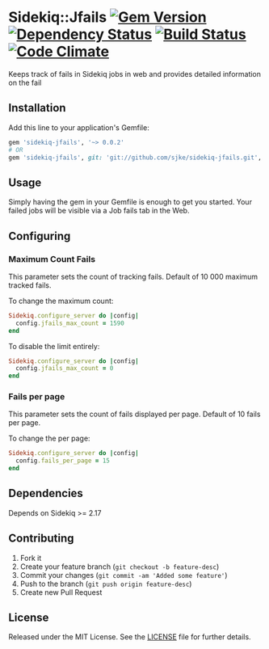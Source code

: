 # Sidekiq::Jfails [![Gem Version](https://badge.fury.io/rb/sidekiq-jfails.png)](http://badge.fury.io/rb/sidekiq-jfails) [![Dependency Status](https://gemnasium.com/sjke/sidekiq-jfails.png)](https://gemnasium.com/sjke/sidekiq-jfails) [![Build Status](https://travis-ci.org/sjke/sidekiq-jfails.png?branch=master)](https://travis-ci.org/sjke/sidekiq-jfails) [![Code Climate](https://codeclimate.com/github/sjke/sidekiq-jfails.png)](https://codeclimate.com/github/sjke/sidekiq-jfails)

Keeps track of fails in Sidekiq jobs in web and provides detailed information on the fail
## Installation

Add this line to your application's Gemfile:

```ruby
gem 'sidekiq-jfails', '~> 0.0.2'
# OR
gem 'sidekiq-jfails', git: 'git://github.com/sjke/sidekiq-jfails.git', tag: '0.0.2'
```
## Usage

Simply having the gem in your Gemfile is enough to get you started.
Your failed jobs will be visible via a Job fails tab in the Web.

## Configuring

### Maximum Count Fails

This parameter sets the count of tracking fails.
Default of 10 000 maximum tracked fails.

To change the maximum count:

```ruby
Sidekiq.configure_server do |config|
  config.jfails_max_count = 1590
end
```
To disable the limit entirely:

```ruby
Sidekiq.configure_server do |config|
  config.jfails_max_count = 0
end
```
### Fails per page

This parameter sets the count of fails displayed per page.
Default of 10 fails per page.

To change the per page:

```ruby
Sidekiq.configure_server do |config|
  config.fails_per_page = 15
end
```

## Dependencies

Depends on Sidekiq >= 2.17

## Contributing

1. Fork it
2. Create your feature branch (`git checkout -b feature-desc`)
3. Commit your changes (`git commit -am 'Added some feature'`)
4. Push to the branch (`git push origin feature-desc`)
5. Create new Pull Request

## License

Released under the MIT License. See the [LICENSE][license] file for further details.

[license]: https://github.com/sjke/sidekiq-jfails/blob/master/LICENSE
